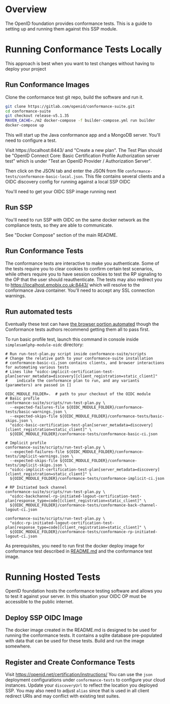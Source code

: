 # Overview

The OpenID foundation provides conformance tests. This is a guide to setting up and running
them against this SSP module.

# Running Conformance Tests Locally

This approach is best when you want to test changes without having to deploy your project

## Run Conformance Images

Clone the conformance test git repo, build the software and run it.

```bash
git clone https://gitlab.com/openid/conformance-suite.git
cd conformance-suite
git checkout release-v5.1.35
MAVEN_CACHE=./m2 docker-compose -f builder-compose.yml run builder
docker-compose up
```

This will start up the Java conformance app and a MongoDB server. You'll need to configure a test.

Visit https://localhost:8443/ and "Create a new plan".
The Test Plan should be "OpenID Connect Core: Basic Certification Profile Authorization server test"
which is under "Test an OpenID Provider / Authorization Server".

Then click on the JSON tab and enter the JSON from file `conformance-tests/conformance-basic-local.json`.
This file contains several clients and a OIDC discovery config for running against a local SSP OIDC

You'll need to get your OIDC SSP image running next

## Run SSP

You'll need to run SSP with OIDC on the same docker network as the compliance tests, so they are able to communicate.

See "Docker Compose" section of the main README.

## Run Conformance Tests

The conformance tests are interactive to make you authenticate. Some of the tests require you to clear cookies to
confirm certain test scenarios, while others require you to have session cookies to test the RP signaling to the
OP that the user should reauthenticate. The tests may also redirect you to https://localhost.emobix.co.uk:8443/
which will resolve to the conformance Java container. You'll need to accept any SSL connection warnings.

## Run automated tests

Eventually these test can have
[the browser portion automated](https://gitlab.com/openid/conformance-suite/-/wikis/Design/BrowserControl)
though the Conformance tests authors recommend getting them all to pass first.

To run basic profile test, launch this command in console inside `simplesamlphp-module-oidc` directory:

```shell
# Run run-test-plan.py script inside conformance-suite/scripts
# Change the relative path to your conformance-suite installation
# conformance-basic-ci.json contains clients, and browser interactions for automating various tests
# Lines like "oidcc-implicit-certification-test-plan[server_metadata=discovery][client_registration=static_client]"
#    indicate the conformance plan to run, and any variants (parameters) are passed in []

OIDC_MODULE_FOLDER=.  # path to your checkout of the OIDC module
# Basic profile
conformance-suite/scripts/run-test-plan.py \
  --expected-failures-file ${OIDC_MODULE_FOLDER}/conformance-tests/basic-warnings.json \
  --expected-skips-file ${OIDC_MODULE_FOLDER}/conformance-tests/basic-skips.json \
  "oidcc-basic-certification-test-plan[server_metadata=discovery][client_registration=static_client]" \
  ${OIDC_MODULE_FOLDER}/conformance-tests/conformance-basic-ci.json

# Implicit profile
conformance-suite/scripts/run-test-plan.py \
  --expected-failures-file ${OIDC_MODULE_FOLDER}/conformance-tests/implicit-warnings.json \
  --expected-skips-file ${OIDC_MODULE_FOLDER}/conformance-tests/implicit-skips.json \
  "oidcc-implicit-certification-test-plan[server_metadata=discovery][client_registration=static_client]" \
  ${OIDC_MODULE_FOLDER}/conformance-tests/conformance-implicit-ci.json

# RP Initiated back channel
conformance-suite/scripts/run-test-plan.py \
  "oidcc-backchannel-rp-initiated-logout-certification-test-plan[response_type=code][client_registration=static_client]" \
  ${OIDC_MODULE_FOLDER}/conformance-tests/conformance-back-channel-logout-ci.json

conformance-suite/scripts/run-test-plan.py \
  "oidcc-rp-initiated-logout-certification-test-plan[response_type=code][client_registration=static_client]" \
  ${OIDC_MODULE_FOLDER}/conformance-tests/conformance-rp-initiated-logout-ci.json
```



As prerequisites, you need to run first the docker deploy image for conformance test described in [README.md](README.md)
and the conformance test image.

# Running Hosted Tests

OpenID foundation hosts the conformance testing software and allows you to test it against your server.
In this situation your OIDC OP must be accessible to the public internet.

## Deploy SSP OIDC Image

The docker image created in the README.md is designed to be used for running the conformance tests.
It contains a sqlite database pre-populated with data that can be used for these tests.
Build and run the image somewhere.

## Register and Create Conformance Tests

Visit https://openid.net/certification/instructions/
You can use the `json` deployment configurations under `conformance-tests` to configure your cloud instances. Update
your `discoveryUrl` to reflect the location you deployed SSP. You may also need to adjust `alias` since that is used
in all client redirect URIs and may conflict with existing test suites.

